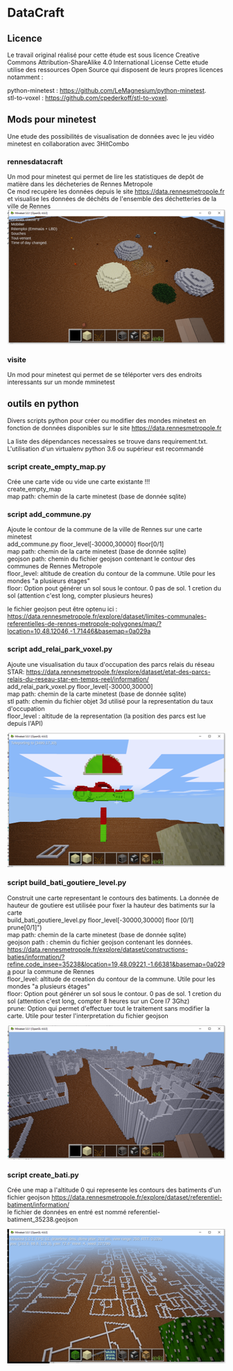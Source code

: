 # DataCraft


## Licence
Le travail original réalisé pour cette étude est sous licence Creative Commons Attribution-ShareAlike 4.0 International License
Cette etude utilise des ressources Open Source qui disposent de leurs propres licences notamment :  

python-minetest : https://github.com/LeMagnesium/python-minetest.  
stl-to-voxel : https://github.com/cpederkoff/stl-to-voxel.  


## Mods pour minetest

Une etude des possibilités de visualisation de données avec le jeu vidéo minetest en collaboration avec 3HitCombo

### rennesdatacraft

Un mod pour minetest qui permet de lire les statistiques de depôt de matière dans les décheteries de Rennes Metropole  
Ce mod recupère les données depuis le site https://data.rennesmetropole.fr et visualise les données de déchêts de l'ensemble des déchetteries de la ville de Rennes  
![Capture d'écran](./images/screen0.png)


### visite

Un mod pour minetest qui permet de se téléporter vers des endroits interessants sur un monde mminetest  

## outils en python
Divers scripts python pour créer ou modifier des mondes minetest en fonction de données disponibles sur le site https://data.rennesmetropole.fr  

La liste des dépendances necessaires se trouve dans requirement.txt. L'utilisation d'un virtualenv python 3.6 ou supérieur est recommandé  

### script create_empty_map.py
Crée une carte vide ou vide une carte existante !!!  
create_empty_map <map path>  
map path: chemin de la carte minetest (base de donnée sqlite)  

### script add_commune.py
Ajoute le contour de la commune de la ville de Rennes sur une carte minetest  
add_commune.py <map path> <geojson path> floor_level[-30000,30000] floor[0/1]  
map path: chemin de la carte minetest (base de donnée sqlite)  
geojson path: chemin du fichier geojson contenant le contour des communes de Rennes Metropole  
floor_level: altitude de creation du contour de la commune. Utile pour les mondes "a plusieurs étages"  
floor: Option pout générer un sol sous le contour. 0 pas de sol. 1 cretion du sol (attention c'est long, compter plusieurs heures)  

le fichier geojson peut être optenu ici : https://data.rennesmetropole.fr/explore/dataset/limites-communales-referentielles-de-rennes-metropole-polygones/map/?location=10,48.12046,-1.71446&basemap=0a029a  


###  script add_relai_park_voxel.py
Ajoute une visualisation du taux d'occupation des parcs relais du réseau STAR: https://data.rennesmetropole.fr/explore/dataset/etat-des-parcs-relais-du-reseau-star-en-temps-reel/information/  
add_relai_park_voxel.py <map path> <stl path> floor_level[-30000,30000]  
map path: chemin de la carte minetest (base de donnée sqlite)  
stl path: chemin du fichier objet 3d utilisé pour la representation du taux d'occupation  
floor_level : altitude de la representation (la position des parcs est lue depuis l'API)  

![Capture d'écran](./images/screen5.png)

###  script build_bati_goutiere_level.py
Construit une carte representant le contours des batiments. La donnée de hauteur de goutiere est utilisée pour fixer la hauteur des batiments sur la carte  
build_bati_goutiere_level.py <map path> <geojson path> floor_level[-30000,30000] floor [0/1] prune[0/1]")  
map path: chemin de la carte minetest (base de donnée sqlite)  
geojson path : chemin du fichier geojson contenant les données. https://data.rennesmetropole.fr/explore/dataset/constructions-baties/information/?refine.code_insee=35238&location=19,48.09221,-1.66381&basemap=0a029a pour la commune de Rennes  
floor_level: altitude de creation du contour de la commune. Utile pour les mondes "a plusieurs étages"  
floor: Option pout générer un sol sous le contour. 0 pas de sol. 1 cretion du sol (attention c'est long, compter 8 heures sur un Core I7 3Ghz)  
prune: Option qui permet d'effectuer tout le traitement sans modifier la carte. Utile pour tester l'interpretation du fichier geojson  

![Capture d'écran](./images/screen4.png)

### script create_bati.py
Crée une map a l'altitude 0 qui represente les contours des batiments d'un fichier geojson https://data.rennesmetropole.fr/explore/dataset/referentiel-batiment/information/  
le fichier de données en entré est nommé referentiel-batiment_35238.geojson  

![Capture d'écran](./images/screen1.png)

